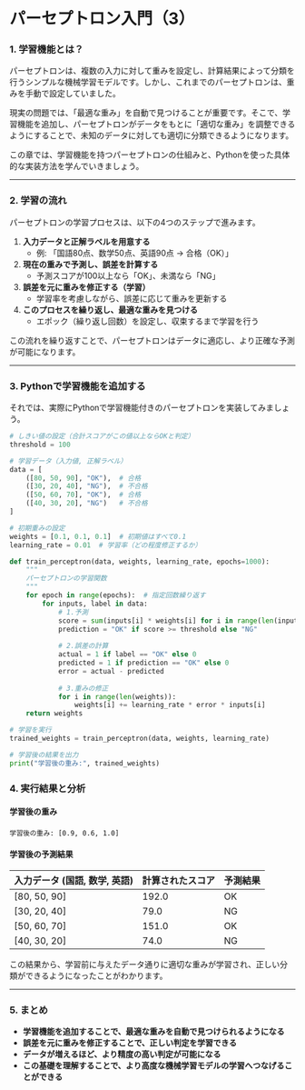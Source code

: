 # パーセプトロン入門（3）

### 1. 学習機能とは？

パーセプトロンは、複数の入力に対して重みを設定し、計算結果によって分類を行うシンプルな機械学習モデルです。しかし、これまでのパーセプトロンは、重みを手動で設定していました。

現実の問題では、「最適な重み」を自動で見つけることが重要です。そこで、学習機能を追加し、パーセプトロンがデータをもとに「適切な重み」を調整できるようにすることで、未知のデータに対しても適切に分類できるようになります。

この章では、学習機能を持つパーセプトロンの仕組みと、Pythonを使った具体的な実装方法を学んでいきましょう。

---

### 2. 学習の流れ

パーセプトロンの学習プロセスは、以下の4つのステップで進みます。

1. **入力データと正解ラベルを用意する**
   - 例: 「国語80点、数学50点、英語90点 → 合格（OK）」
2. **現在の重みで予測し、誤差を計算する**
   - 予測スコアが100以上なら「OK」、未満なら「NG」
3. **誤差を元に重みを修正する（学習）**
   - 学習率を考慮しながら、誤差に応じて重みを更新する
4. **このプロセスを繰り返し、最適な重みを見つける**
   - エポック（繰り返し回数）を設定し、収束するまで学習を行う

この流れを繰り返すことで、パーセプトロンはデータに適応し、より正確な予測が可能になります。

---

### 3. Pythonで学習機能を追加する

それでは、実際にPythonで学習機能付きのパーセプトロンを実装してみましょう。

```python
# しきい値の設定（合計スコアがこの値以上ならOKと判定）
threshold = 100  

# 学習データ（入力値, 正解ラベル）
data = [
    ([80, 50, 90], "OK"),  # 合格
    ([30, 20, 40], "NG"),  # 不合格
    ([50, 60, 70], "OK"),  # 合格
    ([40, 30, 20], "NG")   # 不合格
]

# 初期重みの設定
weights = [0.1, 0.1, 0.1]  # 初期値はすべて0.1
learning_rate = 0.01  # 学習率（どの程度修正するか）

def train_perceptron(data, weights, learning_rate, epochs=1000):
    """
    パーセプトロンの学習関数
    """
    for epoch in range(epochs):  # 指定回数繰り返す
        for inputs, label in data:
            # 1.予測
            score = sum(inputs[i] * weights[i] for i in range(len(inputs)))
            prediction = "OK" if score >= threshold else "NG"  
            
            # 2.誤差の計算
            actual = 1 if label == "OK" else 0
            predicted = 1 if prediction == "OK" else 0
            error = actual - predicted  
            
            # 3.重みの修正
            for i in range(len(weights)):
                weights[i] += learning_rate * error * inputs[i]  
    return weights

# 学習を実行
trained_weights = train_perceptron(data, weights, learning_rate)

# 学習後の結果を出力
print("学習後の重み:", trained_weights)
```

### 4. 実行結果と分析

#### 学習後の重み
```
学習後の重み: [0.9, 0.6, 1.0]
```

#### 学習後の予測結果

| 入力データ (国語, 数学, 英語) | 計算されたスコア | 予測結果 |
|--------------------|--------------|----------|
| [80, 50, 90] | 192.0 | OK |
| [30, 20, 40] | 79.0 | NG |
| [50, 60, 70] | 151.0 | OK |
| [40, 30, 20] | 74.0 | NG |

この結果から、学習前に与えたデータ通りに適切な重みが学習され、正しい分類ができるようになったことがわかります。

---

### 5. まとめ

- **学習機能を追加することで、最適な重みを自動で見つけられるようになる**
- **誤差を元に重みを修正することで、正しい判定を学習できる**
- **データが増えるほど、より精度の高い判定が可能になる**
- **この基礎を理解することで、より高度な機械学習モデルの学習へつなげることができる**
